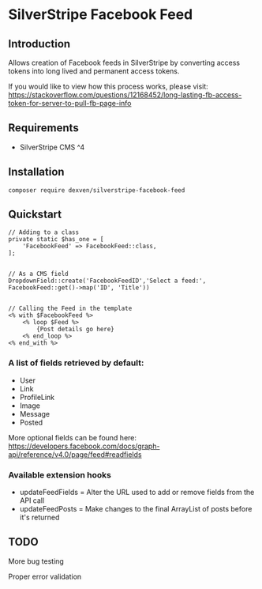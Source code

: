 # SilverStripe Facebook Feed


## Introduction

Allows creation of Facebook feeds in SilverStripe by converting access tokens into long lived and permanent access tokens. 

If you would like to view how this process works, please visit: https://stackoverflow.com/questions/12168452/long-lasting-fb-access-token-for-server-to-pull-fb-page-info

## Requirements
* SilverStripe CMS ^4

## Installation

```
composer require dexven/silverstripe-facebook-feed
```

## Quickstart

````
// Adding to a class
private static $has_one = [
    'FacebookFeed' => FacebookFeed::class,
];


// As a CMS field
DropdownField::create('FacebookFeedID','Select a feed:', FacebookFeed::get()->map('ID', 'Title'))


// Calling the Feed in the template
<% with $FacebookFeed %>
    <% loop $Feed %>
        {Post details go here}
    <% end_loop %>
<% end_with %>

````
### A list of fields retrieved by default:
* User
* Link
* ProfileLink
* Image
* Message
* Posted

More optional fields can be found here: https://developers.facebook.com/docs/graph-api/reference/v4.0/page/feed#readfields

### Available extension hooks
* updateFeedFields = Alter the URL used to add or remove fields from the API call
* updateFeedPosts  = Make changes to the final ArrayList of posts before it's returned

## TODO
More bug testing

Proper error validation
